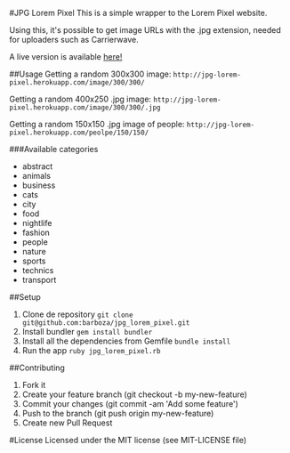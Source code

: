 #JPG Lorem Pixel
This is a simple wrapper to the Lorem Pixel website.

Using this, it's possible to get image URLs with the .jpg extension, needed for uploaders such as Carrierwave.

A live version is available [here!](http://jpg-lorem-pixel.herokuapp.com)

##Usage
Getting a random 300x300 image:
`http://jpg-lorem-pixel.herokuapp.com/image/300/300/`

Getting a random 400x250 .jpg image:
`http://jpg-lorem-pixel.herokuapp.com/image/300/300/.jpg`

Getting a random 150x150 .jpg image of people:
`http://jpg-lorem-pixel.herokuapp.com/peolpe/150/150/`

###Available categories
* abstract
* animals
* business
* cats
* city
* food
* nightlife
* fashion
* people
* nature
* sports
* technics
* transport

##Setup
1. Clone de repository
`git clone git@github.com:barboza/jpg_lorem_pixel.git`
2. Install bundler
`gem install bundler`
3. Install all the dependencies from Gemfile
`bundle install`
4. Run the app
`ruby jpg_lorem_pixel.rb`

##Contributing
1. Fork it
2. Create your feature branch (git checkout -b my-new-feature)
3. Commit your changes (git commit -am 'Add some feature')
4. Push to the branch (git push origin my-new-feature)
5. Create new Pull Request

#License
Licensed under the MIT license (see MIT-LICENSE file)

